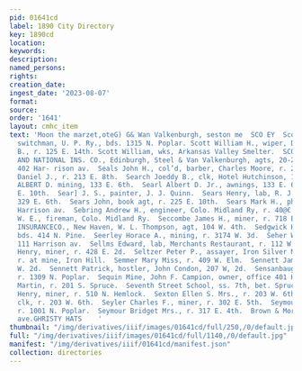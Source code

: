 ```yaml
---
pid: 01641cd
label: 1890 City Directory
key: 1890cd
location: 
keywords: 
description: 
named_persons: 
rights: 
creation_date: 
ingest_date: '2023-08-07'
format: 
source: 
order: '1641'
layout: cmhc_item
text: 'Moon the marzet,oteG) G& Wan Valkenburgh, seston me  SCO EY  Scott Wesley,
  switchman, U. P. Ry., bds. 1315 N. Poplar. Scott William H., wiper, D. & R. G. R.
  B., r. 125 E. 14th. Scott William, wks, Arkansas Valley Smelter.  SCOTTISH UNION
  AND NATIONAL INS. CO., Edinburgh, Steel & Van Valkenburgh, agts, 20-21 Boston Blk,
  402 Har- rison av.  Seals John H., col’d, barber, Charles Moore, r. 213 W. 6th.  Seaman
  Daniel J., r. 213 E. 8th.  Search Joeddy B., clk, Hotel Hutchinson, 123 E. 4th.  SEARL
  ALBERT D. mining, 133 E. 6th.  Searl Albert D. Jr., awnings, 133 E. 6th, r. 211
  E. 10th.  Sear] J. S., painter, J. J. Quinn.  Sears Henry, lab, R. J. Donnen, r.
  329 E. 6th.  Sears John, book agt, r. 225 E. 10th.  Sears Mark H., physician, 523
  Harrison av.  Sebring Andrew H., engineer, Colo. Midland Ry, r. 40@€ W. 4th.  Sebring
  W. E., fireman, Colo. Midland Ry.  Seccombe James H., miner, r. 718 E. 9th.  SECURITY
  INSURANCECO., New Haven, W. L. Thompson, agt, 104 W. 4th.  Sedgwick Henry, miner,
  bds. 414 N. Pine.  Seerley Horace A., mining, r. 3174 W. 3d.  Seher William, saloon,
  111 Harrison av.  Sellms Edward, lab, Merchants Restaurant, r. 112 W. 4th.  Seltzer
  Henry, miner, r. 428 E. 2d.  Seltzer Peter P., assayer, Iron Silver Mining Co.,
  r. at mine, Iron Hill.  Semmer Mary Miss, r. 409 W. Elm.  Sennett James, r. 302
  W. 2d.  Sennett Patrick, hostler, John Condon, 207 W, 2d.  Sensanbaugher Annie Miss,
  r. 1309 N. Poplar.  Sequin Mine, John F. Campion, owner, office 401 Harrison av.  Setzer
  Martin, r. 201 S. Spruce.  Seventh Street School, ss. 7th, bet. Spruce and Pine.  Severson
  Henry, miner, r. 510 N. Hemlock.  Sexton Ellen S. Mrs., r. 203 W. 6th.  Sexton John,
  clk, r. 203 W. 6th.  Seyler Charles F., miner, r. 302 E. 5th.  Seymour Arthur M.,
  r. 1001 N. Poplar.  Seymour Bridget Mrs., r. 317 E. 4th.  Brown & Morgan, 13 sarsoca
  ave.GHRISTY HATS    '
thumbnail: "/img/derivatives/iiif/images/01641cd/full/250,/0/default.jpg"
full: "/img/derivatives/iiif/images/01641cd/full/1140,/0/default.jpg"
manifest: "/img/derivatives/iiif/01641cd/manifest.json"
collection: directories
---
```

